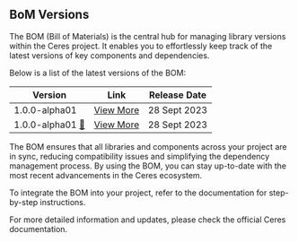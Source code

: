 ## BoM Versions

The BOM (Bill of Materials) is the central hub for managing library versions within the Ceres project.
It enables you to effortlessly keep track of the latest versions of key components and dependencies.

Below is a list of the latest versions of the BOM:

| Version | Link | Release Date |
| ------- | ---- | ------------ |
| 1.0.0-alpha01 | [View More](/docs/bom/1.0.0-alpha01/bom-version-1.0.0-alpha01.md) | 28 Sept 2023 |
| 1.0.0-alpha01 [🔗](/docs/bom/1.0.0-alpha01/bom-version-1.0.0-alpha01.md) | [View More](/docs/bom/1.0.0-alpha01/bom-version-1.0.0-alpha01.md) | 28 Sept 2023 |

The BOM ensures that all libraries and components across your project are in sync, reducing compatibility issues
and simplifying the dependency management process.
By using the BOM, you can stay up-to-date with the most recent advancements in the Ceres ecosystem.

To integrate the BOM into your project, refer to the documentation for step-by-step instructions.

For more detailed information and updates, please check the official Ceres documentation.

